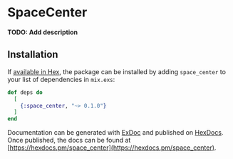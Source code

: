 # SpaceCenter

**TODO: Add description**

## Installation

If [available in Hex](https://hex.pm/docs/publish), the package can be installed
by adding `space_center` to your list of dependencies in `mix.exs`:

```elixir
def deps do
  [
    {:space_center, "~> 0.1.0"}
  ]
end
```

Documentation can be generated with [ExDoc](https://github.com/elixir-lang/ex_doc)
and published on [HexDocs](https://hexdocs.pm). Once published, the docs can
be found at [https://hexdocs.pm/space_center](https://hexdocs.pm/space_center).

